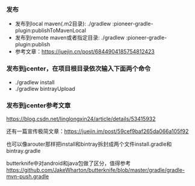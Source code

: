 ### 发布
* 发布到local maven(.m2目录): ./gradlew :pioneer-gradle-plugin:publishToMavenLocal
* 发布到remote maven或者指定目录: ./gradlew :pioneer-gradle-plugin:publish
* 参考文章：https://juejin.cn/post/6844904185754812423

### 发布到jcenter，在项目根目录依次输入下面两个命令
* ./gradlew install
* ./gradlew bintrayUpload

### 发布到jcenter参考文章
https://blog.csdn.net/linglongxin24/article/details/53415932

还有一篇宣传极简文章：https://juejin.im/post/59cef9baf265da066a105f92

也可以像arouter那样把install和bintray拆封成两个文件install.gradle和bintray.gradle

butterknife中对android和java包做了区分，值得参考 https://github.com/JakeWharton/butterknife/blob/master/gradle/gradle-mvn-push.gradle
